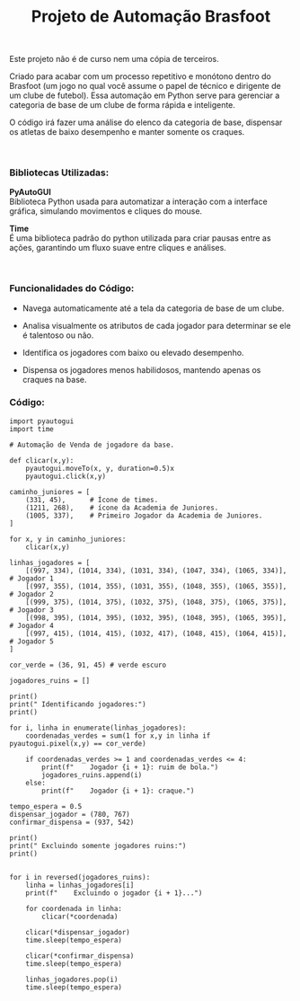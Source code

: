 <h1 align="center"> Projeto de Automação Brasfoot </h1>
</br>
<p> Este projeto não é de curso nem uma cópia de terceiros. </p>

<p> Criado para acabar com um processo repetitivo e monótono dentro do Brasfoot (um jogo no qual você assume o papel de técnico e dirigente de um clube de futebol). Essa automação em Python serve para gerenciar a categoria de base de um clube de forma rápida e inteligente. </p> 

<p> O código irá fazer uma análise do elenco da categoria de base, dispensar os atletas de baixo desempenho e manter somente os craques. </p>

</br>

### __Bibliotecas Utilizadas:__ ###  

__PyAutoGUI__ </br>
Biblioteca Python usada para automatizar a interação com a interface gráfica, simulando movimentos e cliques do mouse. 

__Time__ </br>
É uma biblioteca padrão do python utilizada para criar pausas entre as ações, garantindo um fluxo suave entre cliques e análises.

</br>

### Funcionalidades do Código: ###

* Navega automaticamente até a tela da categoria de base de um clube.

* Analisa visualmente os atributos de cada jogador para determinar se ele é talentoso ou não.

* Identifica os jogadores com baixo ou elevado desempenho. 

* Dispensa os jogadores menos habilidosos, mantendo apenas os craques na base.

### Código:
```
import pyautogui
import time

# Automação de Venda de jogadore da base.  

def clicar(x,y):
    pyautogui.moveTo(x, y, duration=0.5)x
    pyautogui.click(x,y)
    
caminho_juniores = [
    (331, 45),      # Ícone de times.
    (1211, 268),    # ícone da Academia de Juniores.
    (1005, 337),    # Primeiro Jogador da Academia de Juniores.
]

for x, y in caminho_juniores:
    clicar(x,y)

linhas_jogadores = [
    [(997, 334), (1014, 334), (1031, 334), (1047, 334), (1065, 334)],  # Jogador 1
    [(997, 355), (1014, 355), (1031, 355), (1048, 355), (1065, 355)],  # Jogador 2
    [(999, 375), (1014, 375), (1032, 375), (1048, 375), (1065, 375)],  # Jogador 3
    [(998, 395), (1014, 395), (1032, 395), (1048, 395), (1065, 395)],  # Jogador 4
    [(997, 415), (1014, 415), (1032, 417), (1048, 415), (1064, 415)],  # Jogador 5
]

cor_verde = (36, 91, 45) # verde escuro

jogadores_ruins = []

print()
print(" Identificando jogadores:")
print()

for i, linha in enumerate(linhas_jogadores):
    coordenadas_verdes = sum(1 for x,y in linha if pyautogui.pixel(x,y) == cor_verde)

    if coordenadas_verdes >= 1 and coordenadas_verdes <= 4:
        print(f"    Jogador {i + 1}: ruim de bola.")
        jogadores_ruins.append(i)  
    else:
        print(f"    Jogador {i + 1}: craque.")

tempo_espera = 0.5
dispensar_jogador = (780, 767)
confirmar_dispensa = (937, 542)

print()     
print(" Excluindo somente jogadores ruins:")
print()


for i in reversed(jogadores_ruins):
    linha = linhas_jogadores[i] 
    print(f"    Excluindo o jogador {i + 1}...")

    for coordenada in linha:
        clicar(*coordenada)

    clicar(*dispensar_jogador)
    time.sleep(tempo_espera)  

    clicar(*confirmar_dispensa)
    time.sleep(tempo_espera)  

    linhas_jogadores.pop(i)  
    time.sleep(tempo_espera)  
```
